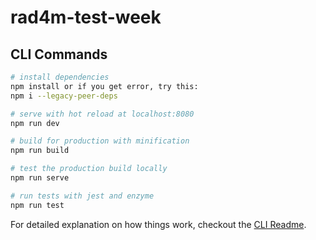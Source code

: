 # rad4m-test-week

## CLI Commands

``` bash
# install dependencies
npm install	or if you get error, try this:
npm i --legacy-peer-deps

# serve with hot reload at localhost:8080
npm run dev

# build for production with minification
npm run build

# test the production build locally
npm run serve

# run tests with jest and enzyme
npm run test
```

For detailed explanation on how things work, checkout the [CLI Readme](https://github.com/developit/preact-cli/blob/master/README.md).
